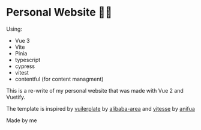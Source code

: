 # Personal Website 👨‍💻

Using:

- Vue 3
- Vite
- Pinia
- typescript
- cypress
- vitest
- contentful (for content managment)

This is a re-write of my personal website that was made with Vue 2 and Vuetify.

The template is inspired by [vuilerplate](https://github.com/alibaba-aero/vuilerplate) by [alibaba-area](https://github.com/alibaba-aero) and [vitesse](https://github.com/antfu/vitesse) by [anifua](https://github.com/antfu)

Made by me
